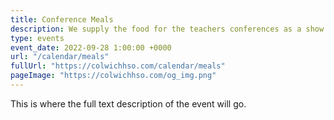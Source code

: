 ```yaml
---
title: Conference Meals
description: We supply the food for the teachers conferences as a show of appreciation.
type: events
event_date: 2022-09-28 1:00:00 +0000
url: "/calendar/meals"
fullUrl: "https://colwichhso.com/calendar/meals"
pageImage: "https://colwichhso.com/og_img.png"
---
```

This is where the full text description of the event will go.